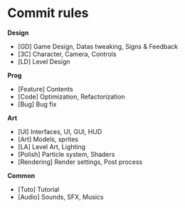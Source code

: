 # Commit rules

**Design**
- [GD] Game Design, Datas tweaking, Signs & Feedback
- [3C] Character, Camera, Controls
- [LD] Level Design

**Prog**
- [Feature] Contents
- [Code] Optimization, Refactorization
- [Bug] Bug fix

**Art**
- [UI] Interfaces, UI, GUI, HUD
- [Art] Models, sprites
- [LA] Level Art, Lighting
- [Polish] Particle system, Shaders
- [Rendering] Render settings, Post process

**Common**
- [Tuto] Tutorial
- [Audio] Sounds, SFX, Musics
